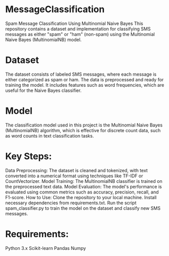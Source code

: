 # MessageClassification
Spam Message Classification Using Multinomial Naive Bayes
This repository contains a dataset and implementation for classifying SMS messages as either "spam" or "ham" (non-spam) using the Multinomial Naive Bayes (MultinomialNB) model.

# Dataset
The dataset consists of labeled SMS messages, where each message is either categorized as spam or ham. The data is preprocessed and ready for training the model. It includes features such as word frequencies, which are useful for the Naive Bayes classifier.

# Model
The classification model used in this project is the Multinomial Naive Bayes (MultinomialNB) algorithm, which is effective for discrete count data, such as word counts in text classification tasks.

# Key Steps:
Data Preprocessing: The dataset is cleaned and tokenized, with text converted into a numerical format using techniques like TF-IDF or CountVectorizer.
Model Training: The MultinomialNB classifier is trained on the preprocessed text data.
Model Evaluation: The model's performance is evaluated using common metrics such as accuracy, precision, recall, and F1-score.
How to Use:
Clone the repository to your local machine.
Install necessary dependencies from requirements.txt.
Run the script spam_classifier.py to train the model on the dataset and classify new SMS messages.
# Requirements:
Python 3.x
Scikit-learn
Pandas
Numpy
